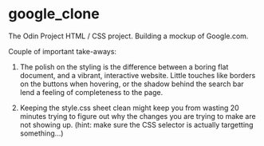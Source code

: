 # google_clone
The Odin Project HTML / CSS project.  Building a mockup of Google.com.



Couple of important take-aways: 
  1. The polish on the styling is the difference between a boring flat document, and a vibrant, interactive website. Little touches like borders on the buttons when hovering, or the shadow behind the search bar lend a feeling of completeness to the page.  

  2. Keeping the style.css sheet clean might keep you from wasting 20 minutes trying to figure out why the changes you are trying to make are not showing up. (hint: make sure the CSS selector is actually targetting something...)
